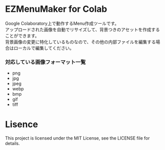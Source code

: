# EZMenuMaker for Colab
Google Colaboratory上で動作するMenu作成ツールです。\
アップロードされた画像を自動でリサイズして、背景つきのアセットを作成することができます。\
背景画像の変更に特化しているものなので、その他の内部ファイルを編集する場合はローカルで編集してください。

### 対応している画像フォーマット一覧
- png
- jpg
- jpeg
- webp
- bmp
- gif
- tiff

# Lisence
This project is licensed under the MIT License, see the LICENSE file for details.
